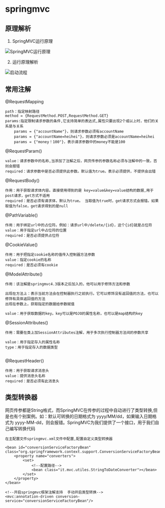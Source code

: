 # springmvc

## 原理解析

1. SpringMVC运行原理

![SpringMVC运行原理](https://img-blog.csdnimg.cn/20200418161602129.png?x-oss-process=image/watermark,type_ZmFuZ3poZW5naGVpdGk,shadow_10,text_aHR0cHM6Ly9ibG9nLmNzZG4ubmV0L3FxXzQwMTgxNDM1,size_16,color_FFFFFF,t_70)


2. 运行原理解析

![启动流程](https://img-blog.csdnimg.cn/2020041910481013.png?x-oss-process=image/watermark,type_ZmFuZ3poZW5naGVpdGk,shadow_10,text_aHR0cHM6Ly9ibG9nLmNzZG4ubmV0L3FxXzQwMTgxNDM1,size_16,color_FFFFFF,t_70)


## 常用注解

@RequestMapping
```
path：指定映射路径
method = {RequestMethod.POST,RequestMethod.GET}
params:指定限制请求参数的条件,它支持简单的表达式,属性只要出现2个或以上时，他们的关系是与关系
    params = {"accountName"}，则请求参数必须有accountName
    params = {"accountName=heihei"}，则请求参数必须是accountName=heihei
    params = {"money！100"}，表示请求参数中的money不能是100
```

@RequestParam()
```
value：请求参数中的名称,当添加了注解之后，网页传参的参数名称必须与注解中的一致，否则会报错
required：请求参数中是否必须提供此参数。默认值为true。表示必须提供，不提供会出错
```

@RequestBody()
```
作用：用于获取请求体内容。直接使用得到的是 key=value&key=value结构的数据,用于post请求，get方式不适用
required：是否必须有请求体，默认为true。 当取值为true时，get请求方式会报错。如果取值为false，get请求得到的是null
```

@PathVariable()
```
作用：用于绑定url中的占位符。例如：请求url中/delete/{id}，这个{id}就是占位符
value：用于指定url中占位符的位置
required：是否必须提供占位符
```

@CookieValue()
```
作用：用于把指定cookie名称的值传入控制器方法参数
value：指定cookie的名称
required：是否必须有cookie
```

@ModelAttribute()
```
作用：该注解是springmvc4.3版本之后加入的，他可以用于修饰方法和参数

出现在方法上：表示当前方法会在控制器执行之前执行。它可以修饰没有返回值的方法，也可以修饰有具体返回值的方法
出现在参数上，获取指定的数据给参数赋值

value：用于获取数据的key。key可以是POJO的属性名称，也可以是map结构的key
```

@SessionAttributes()
```
作用：需要在类上加SessionAttributes注解，用于多次执行控制器方法间的参数共享

value：用于指定存入的属性名称
type：用于指定存入的数据类型


```


@RequestHeader()
```
作用：用于获取请求消息头
value：提供消息头名称
required：是否必须有此消息头
```

## 类型转换器

网页传参都是String格式，而SpringMVC在传参的过程中自动进行了类型转换,但是也有个别案例。如：默认可转换的日期格式为 yyyy/MM/dd，如果输入日期格式为 yyyy-MM-dd，则会报错。SpringMVC为我们提供了一个接口，用于我们自己编写转换代码

```
在主配置文件springmvc.xml文件中配置,配置自定义类型转换器

<bean id="conversionServiceFactoryBean" class="org.springframework.context.support.ConversionServiceFactoryBean">
    <property name="converters">
        <set>
            <!--配置路径-->
            <bean class="it.mvc.utiles.StringToDateConverter"></bean>
        </set>
    </property>
</bean>

<!--开启springmvc框架注解支持  手动开启类型转换-->
<mvc:annotation-driven conversion-service="conversionServiceFactoryBean"/>
```